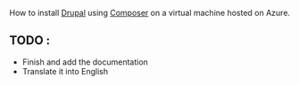 How to install [Drupal](https://new.drupal.org/home) using [Composer](https://getcomposer.org/) on a virtual machine hosted on Azure.

## TODO :
* Finish and add the documentation
* Translate it into English

